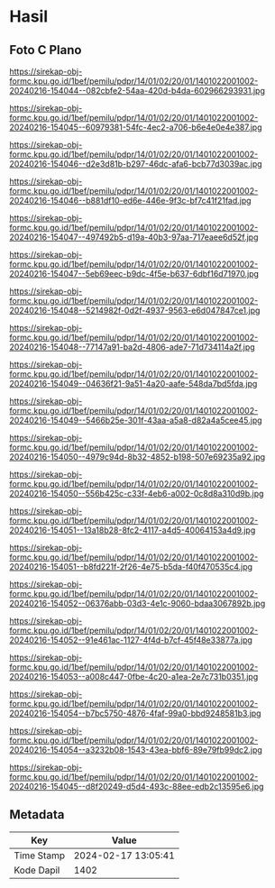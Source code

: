 # Hasil

## Foto C Plano

https://sirekap-obj-formc.kpu.go.id/1bef/pemilu/pdpr/14/01/02/20/01/1401022001002-20240216-154044--082cbfe2-54aa-420d-b4da-602966293931.jpg

https://sirekap-obj-formc.kpu.go.id/1bef/pemilu/pdpr/14/01/02/20/01/1401022001002-20240216-154045--60979381-54fc-4ec2-a706-b6e4e0e4e387.jpg

https://sirekap-obj-formc.kpu.go.id/1bef/pemilu/pdpr/14/01/02/20/01/1401022001002-20240216-154046--d2e3d81b-b297-46dc-afa6-bcb77d3039ac.jpg

https://sirekap-obj-formc.kpu.go.id/1bef/pemilu/pdpr/14/01/02/20/01/1401022001002-20240216-154046--b881df10-ed6e-446e-9f3c-bf7c41f21fad.jpg

https://sirekap-obj-formc.kpu.go.id/1bef/pemilu/pdpr/14/01/02/20/01/1401022001002-20240216-154047--497492b5-d19a-40b3-97aa-717eaee6d52f.jpg

https://sirekap-obj-formc.kpu.go.id/1bef/pemilu/pdpr/14/01/02/20/01/1401022001002-20240216-154047--5eb69eec-b9dc-4f5e-b637-6dbf16d71970.jpg

https://sirekap-obj-formc.kpu.go.id/1bef/pemilu/pdpr/14/01/02/20/01/1401022001002-20240216-154048--5214982f-0d2f-4937-9563-e6d047847ce1.jpg

https://sirekap-obj-formc.kpu.go.id/1bef/pemilu/pdpr/14/01/02/20/01/1401022001002-20240216-154048--77147a91-ba2d-4806-ade7-71d734114a2f.jpg

https://sirekap-obj-formc.kpu.go.id/1bef/pemilu/pdpr/14/01/02/20/01/1401022001002-20240216-154049--04636f21-9a51-4a20-aafe-548da7bd5fda.jpg

https://sirekap-obj-formc.kpu.go.id/1bef/pemilu/pdpr/14/01/02/20/01/1401022001002-20240216-154049--5466b25e-301f-43aa-a5a8-d82a4a5cee45.jpg

https://sirekap-obj-formc.kpu.go.id/1bef/pemilu/pdpr/14/01/02/20/01/1401022001002-20240216-154050--4979c94d-8b32-4852-b198-507e69235a92.jpg

https://sirekap-obj-formc.kpu.go.id/1bef/pemilu/pdpr/14/01/02/20/01/1401022001002-20240216-154050--556b425c-c33f-4eb6-a002-0c8d8a310d9b.jpg

https://sirekap-obj-formc.kpu.go.id/1bef/pemilu/pdpr/14/01/02/20/01/1401022001002-20240216-154051--13a18b28-8fc2-4117-a4d5-40064153a4d9.jpg

https://sirekap-obj-formc.kpu.go.id/1bef/pemilu/pdpr/14/01/02/20/01/1401022001002-20240216-154051--b8fd221f-2f26-4e75-b5da-f40f470535c4.jpg

https://sirekap-obj-formc.kpu.go.id/1bef/pemilu/pdpr/14/01/02/20/01/1401022001002-20240216-154052--06376abb-03d3-4e1c-9060-bdaa3067892b.jpg

https://sirekap-obj-formc.kpu.go.id/1bef/pemilu/pdpr/14/01/02/20/01/1401022001002-20240216-154052--91e461ac-1127-4f4d-b7cf-45f48e33877a.jpg

https://sirekap-obj-formc.kpu.go.id/1bef/pemilu/pdpr/14/01/02/20/01/1401022001002-20240216-154053--a008c447-0fbe-4c20-a1ea-2e7c731b0351.jpg

https://sirekap-obj-formc.kpu.go.id/1bef/pemilu/pdpr/14/01/02/20/01/1401022001002-20240216-154054--b7bc5750-4876-4faf-99a0-bbd9248581b3.jpg

https://sirekap-obj-formc.kpu.go.id/1bef/pemilu/pdpr/14/01/02/20/01/1401022001002-20240216-154054--a3232b08-1543-43ea-bbf6-89e79fb99dc2.jpg

https://sirekap-obj-formc.kpu.go.id/1bef/pemilu/pdpr/14/01/02/20/01/1401022001002-20240216-154045--d8f20249-d5d4-493c-88ee-edb2c13595e6.jpg


## Metadata

| Key        | Value               |
| ---------- | ------------------- |
| Time Stamp | 2024-02-17 13:05:41 |
| Kode Dapil | 1402                |



